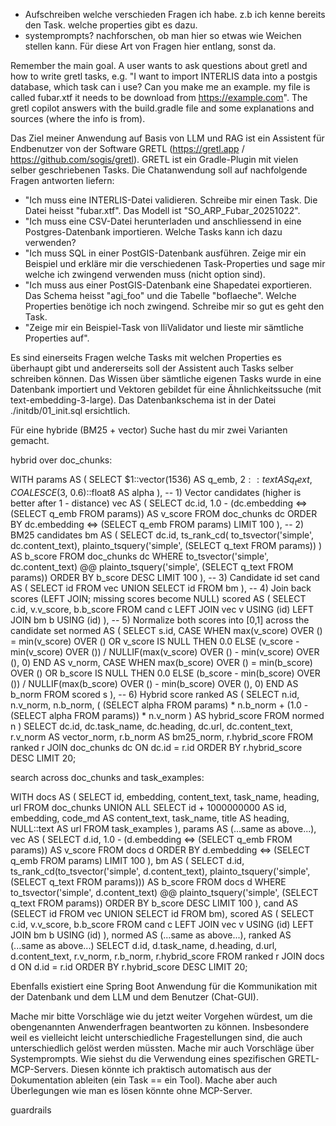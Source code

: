 - Aufschreiben welche verschieden Fragen ich habe. z.b ich kenne bereits den Task. welche properties gibt es dazu.
- systemprompts? nachforschen, ob man hier so etwas wie Weichen stellen kann. Für diese Art von Fragen hier entlang, sonst da.



Remember the main goal. A user wants to ask questions about gretl and how to write gretl tasks, e.g. "I want to import INTERLIS data into a postgis database, which task can i use? Can you make me an example. my file is called fubar.xtf it needs to be download from https://example.com". The gretl copilot answers with the build.gradle file and some explanations and sources (where the info is from). 



Das Ziel meiner Anwendung auf Basis von LLM und RAG ist ein Assistent für Endbenutzer von der Software GRETL (https://gretl.app / https://github.com/sogis/gretl). GRETL ist ein Gradle-Plugin mit vielen selber geschriebenen Tasks. Die Chatanwendung soll auf nachfolgende Fragen antworten liefern:

- "Ich muss eine INTERLIS-Datei validieren. Schreibe mir einen Task. Die Datei heisst "fubar.xtf". Das Modell ist "SO_ARP_Fubar_20251022".
- "Ich muss eine CSV-Datei herunterladen und anschliessend in eine Postgres-Datenbank importieren. Welche Tasks kann ich dazu verwenden?
- "Ich muss SQL in einer PostGIS-Datenbank ausführen. Zeige mir ein Beispiel und erkläre mir die verschiedenen Task-Properties und sage mir welche ich zwingend verwenden muss (nicht option sind).
- "Ich muss aus einer PostGIS-Datenbank eine Shapedatei exportieren. Das Schema heisst "agi_foo" und die Tabelle "boflaeche". Welche Properties benötige ich noch zwingend. Schreibe mir so gut es geht den Task.
- "Zeige mir ein Beispiel-Task von IliValidator und lieste mir sämtliche Properties auf".

Es sind einerseits Fragen welche Tasks mit welchen Properties es überhaupt gibt und andererseits soll der Assistent auch Tasks selber schreiben können. Das Wissen über sämtliche eigenen Tasks wurde in eine Datenbank importiert und Vektoren gebildet für eine Ähnlichkeitssuche (mit text-embedding-3-large). Das Datenbankschema ist in der Datei ./initdb/01_init.sql ersichtlich. 

Für eine hybride (BM25 + vector) Suche hast du mir zwei Varianten gemacht.

hybrid over doc_chunks:

WITH params AS (
  SELECT
    $1::vector(1536)      AS q_emb,
    $2::text              AS q_text,
    COALESCE($3, 0.6)::float8 AS alpha
),
-- 1) Vector candidates (higher is better after 1 - distance)
vec AS (
  SELECT
    dc.id,
    1.0 - (dc.embedding <=> (SELECT q_emb FROM params)) AS v_score
  FROM doc_chunks dc
  ORDER BY dc.embedding <=> (SELECT q_emb FROM params)
  LIMIT 100
),
-- 2) BM25 candidates
bm AS (
  SELECT
    dc.id,
    ts_rank_cd(
      to_tsvector('simple', dc.content_text),
      plainto_tsquery('simple', (SELECT q_text FROM params))
    ) AS b_score
  FROM doc_chunks dc
  WHERE to_tsvector('simple', dc.content_text)
        @@ plainto_tsquery('simple', (SELECT q_text FROM params))
  ORDER BY b_score DESC
  LIMIT 100
),
-- 3) Candidate id set
cand AS (
  SELECT id FROM vec
  UNION
  SELECT id FROM bm
),
-- 4) Join back scores (LEFT JOIN; missing scores become NULL)
scored AS (
  SELECT
    c.id,
    v.v_score,
    b.b_score
  FROM cand c
  LEFT JOIN vec v USING (id)
  LEFT JOIN bm  b USING (id)
),
-- 5) Normalize both scores into [0,1] across the candidate set
normed AS (
  SELECT
    s.id,
    CASE
      WHEN max(v_score) OVER () = min(v_score) OVER () OR v_score IS NULL
        THEN 0.0
      ELSE (v_score - min(v_score) OVER ()) / NULLIF(max(v_score) OVER () - min(v_score) OVER (), 0)
    END AS v_norm,
    CASE
      WHEN max(b_score) OVER () = min(b_score) OVER () OR b_score IS NULL
        THEN 0.0
      ELSE (b_score - min(b_score) OVER ()) / NULLIF(max(b_score) OVER () - min(b_score) OVER (), 0)
    END AS b_norm
  FROM scored s
),
-- 6) Hybrid score
ranked AS (
  SELECT
    n.id,
    n.v_norm,
    n.b_norm,
    ( (SELECT alpha FROM params) * n.b_norm
    + (1.0 - (SELECT alpha FROM params)) * n.v_norm ) AS hybrid_score
  FROM normed n
)
SELECT
  dc.id,
  dc.task_name,
  dc.heading,
  dc.url,
  dc.content_text,
  r.v_norm   AS vector_norm,
  r.b_norm   AS bm25_norm,
  r.hybrid_score
FROM ranked r
JOIN doc_chunks dc ON dc.id = r.id
ORDER BY r.hybrid_score DESC
LIMIT 20;

search across doc_chunks and task_examples:

WITH docs AS (
  SELECT id, embedding, content_text, task_name, heading, url FROM doc_chunks
  UNION ALL
  SELECT id + 1000000000 AS id, embedding, code_md AS content_text, task_name, title AS heading, NULL::text AS url
  FROM task_examples
),
params AS (...same as above...),
vec AS (
  SELECT d.id, 1.0 - (d.embedding <=> (SELECT q_emb FROM params)) AS v_score
  FROM docs d
  ORDER BY d.embedding <=> (SELECT q_emb FROM params)
  LIMIT 100
),
bm AS (
  SELECT d.id,
         ts_rank_cd(to_tsvector('simple', d.content_text),
                    plainto_tsquery('simple', (SELECT q_text FROM params))) AS b_score
  FROM docs d
  WHERE to_tsvector('simple', d.content_text)
        @@ plainto_tsquery('simple', (SELECT q_text FROM params))
  ORDER BY b_score DESC
  LIMIT 100
),
cand AS (SELECT id FROM vec UNION SELECT id FROM bm),
scored AS (
  SELECT c.id, v.v_score, b.b_score
  FROM cand c
  LEFT JOIN vec v USING (id)
  LEFT JOIN bm  b USING (id)
),
normed AS (...same as above...),
ranked AS (...same as above...)
SELECT
  d.id, d.task_name, d.heading, d.url, d.content_text,
  r.v_norm, r.b_norm, r.hybrid_score
FROM ranked r
JOIN docs d ON d.id = r.id
ORDER BY r.hybrid_score DESC
LIMIT 20;

Ebenfalls existiert eine Spring Boot Anwendung für die Kommunikation mit der Datenbank und dem LLM und dem Benutzer (Chat-GUI).

Mache mir bitte Vorschläge wie du jetzt weiter Vorgehen würdest, um die obengenannten Anwenderfragen beantworten zu können. Insbesondere weil es vielleicht leicht unterschiedliche Fragestellungen sind, die auch unterschiedlich gelöst werden müssten. Mache mir auch Vorschläge über Systemprompts. Wie siehst du die Verwendung eines spezifischen GRETL-MCP-Servers. Diesen könnte ich praktisch automatisch aus der Dokumentation ableiten (ein Task == ein Tool). Mache aber auch Überlegungen wie man es lösen könnte ohne MCP-Server.

guardrails